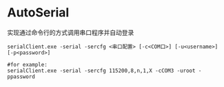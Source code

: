 # AutoSerial

实现通过命令行的方式调用串口程序并自动登录

```shell
serialClient.exe -serial -sercfg <串口配置> [-c<COM口>] [-u<username>] [-p<password>]

#for example:
serialClient.exe -serial -sercfg 115200,8,n,1,X -cCOM3 -uroot -ppassword
```
